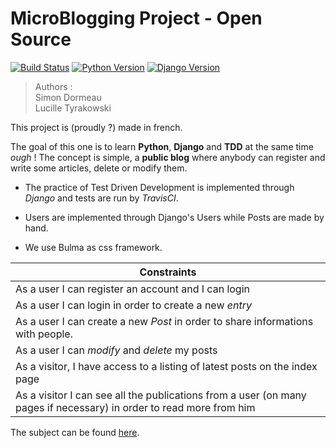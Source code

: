 # MicroBlogging Project - Open Source

[![Build Status](https://travis-ci.org/sowdowdow/microblogging-django-project.svg?branch=master)](https://travis-ci.org/sowdowdow/microblogging-django-project)
[![Python Version](https://img.shields.io/badge/python-3.6.7-brightgreen.svg)](https://python.org)
[![Django Version](https://img.shields.io/badge/django-2.1.3-brightgreen.svg)](https://djangoproject.com)


> Authors :  
Simon Dormeau  
Lucille Tyrakowski 

This project is (proudly ?) made in french.

The goal of this one is to learn **Python**, **Django** and **TDD** at the same time *ough* !
The concept is simple, a **public blog** where anybody can register and write some articles, delete or modify them.

- The practice of Test Driven Development is implemented through *Django* and tests are run by *TravisCI*.

- Users are implemented through Django's Users while Posts are made by hand.

- We use Bulma as css framework.

| Constraints |
|---------------------------------------------------------------------------------------------------------------------|
| As a user I can register an account and I can login |
| As a user I can login in order to create a new *entry* |
| As a user I can create a new *Post* in order to share informations with people. |
| As a user I can *modify* and *delete* my posts |
| As a visitor, I have access to a listing of latest posts on the index page |
| As a visitor I can see all the publications from a user (on many pages if necessary) in order to read more from him |

The subject can be found [here](https://www.delahayeyourself.info/modules/LP%20Web%20Dynamique/django/projet/).





